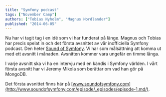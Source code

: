 ```yaml
---
title: "Symfony podcast"
tags: ["November Camp"]
authors: ["Tobias Nyholm", "Magnus Nordlander"]
published: "2014-06-05"
---
```


Nu har vi tagit tag i en idé som vi har funderat på länge. Magnus och Tobias har precis spelat in och det första
avsnittet av vår inofficiella Symfony podcast. Den heter [Sound of Symfony](http://www.soundofsymfony.com/). Vi
har som målsättning att komma ut med ett avsnitt i månaden. Avsnitten kommer vara ungefär en timme långa.

I varje avsnitt ska vi ha en intervju med en kändis i Symfony världen. I vårt första avsnitt har vi Jeremy Mikola som
berättar om vad han gör på MongoDB.

Det första avsnittet finns här på [www.soundofsymfony.com](http://www.soundofsymfony.com/episode/_episodes/episode-1.md/).